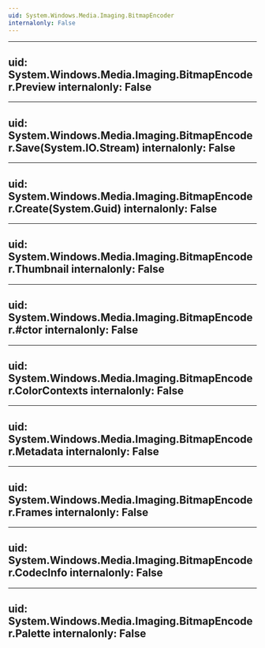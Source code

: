 ```yaml
---
uid: System.Windows.Media.Imaging.BitmapEncoder
internalonly: False
---
```


---
uid: System.Windows.Media.Imaging.BitmapEncoder.Preview
internalonly: False
---

---
uid: System.Windows.Media.Imaging.BitmapEncoder.Save(System.IO.Stream)
internalonly: False
---

---
uid: System.Windows.Media.Imaging.BitmapEncoder.Create(System.Guid)
internalonly: False
---

---
uid: System.Windows.Media.Imaging.BitmapEncoder.Thumbnail
internalonly: False
---

---
uid: System.Windows.Media.Imaging.BitmapEncoder.#ctor
internalonly: False
---

---
uid: System.Windows.Media.Imaging.BitmapEncoder.ColorContexts
internalonly: False
---

---
uid: System.Windows.Media.Imaging.BitmapEncoder.Metadata
internalonly: False
---

---
uid: System.Windows.Media.Imaging.BitmapEncoder.Frames
internalonly: False
---

---
uid: System.Windows.Media.Imaging.BitmapEncoder.CodecInfo
internalonly: False
---

---
uid: System.Windows.Media.Imaging.BitmapEncoder.Palette
internalonly: False
---
